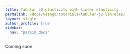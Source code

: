 ```yaml
---
title: Tabular J2-plasticity with linear elasticity
permalink: /docs/vaango/tutorials/tabular-j2-lin-elas/
layout: single
author_profile: true
sidebar:
  nav: "parsim_docs"
---
```


Coming soon.

